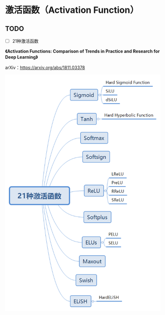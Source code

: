 # 激活函数（Activation Function）

## TODO

- [ ] 21种激活函数

**《Activation Functions: Comparison of Trends in Practice and Research for Deep Learning》**

arXiv：https://arxiv.org/abs/1811.03378

![21种激活函数](21种激活函数.png)



